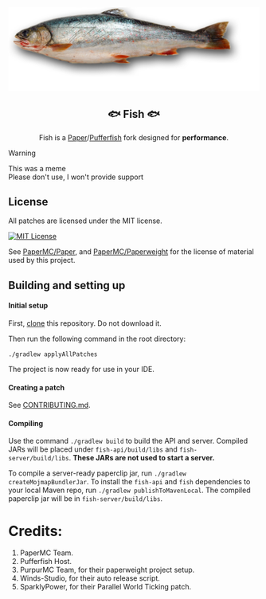 <div align="center">

<img src="assets/fish-banner.png" alt="Jellyfish" width="600">

## 🐟 Fish 🐟
Fish is a [Paper](https://github.com/PaperMC/Paper)/[Pufferfish](https://github.com/pufferfish-gg/Pufferfish/) fork designed for **performance**.


</div>

> [!WARNING]
> This was a meme \
> Please don't use, I won't provide support

## License
All patches are licensed under the MIT license.

[![MIT License](https://img.shields.io/github/license/PurpurMC/Purpur?&logo=github)](LICENSE)

See [PaperMC/Paper](https://github.com/PaperMC/Paper), and [PaperMC/Paperweight](https://github.com/PaperMC/paperweight) for the license of material used by this project.

## Building and setting up

#### Initial setup
First, <u>clone</u> this repository. Do not download it.

Then run the following command in the root directory:

```
./gradlew applyAllPatches
```

The project is now ready for use in your IDE.

#### Creating a patch

See [CONTRIBUTING.md](CONTRIBUTING.md).

#### Compiling

Use the command `./gradlew build` to build the API and server. Compiled JARs
will be placed under `fish-api/build/libs` and `fish-server/build/libs`.
**These JARs are not used to start a server.**

To compile a server-ready paperclip jar, run `./gradlew createMojmapBundlerJar`.
To install the `fish-api` and `fish` dependencies to your local Maven repo, run `./gradlew publishToMavenLocal`. The compiled paperclip jar will be in `fish-server/build/libs`.

# Credits:

1. PaperMC Team.
2. Pufferfish Host.
3. PurpurMC Team, for their paperweight project setup.
4. Winds-Studio, for their auto release script.
5. SparklyPower, for their Parallel World Ticking patch.
